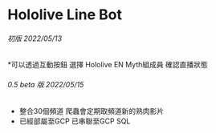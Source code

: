 # Hololive Line Bot 

###### 初版 2022/05/13

*可以透過互動按鈕 選擇 Hololive EN Myth組成員 確認直播狀態

###### 0.5 beta 版 2022/05/15

* 整合30個頻道 爬蟲會定期取頻道新的熟肉影片
* 已經部屬至GCP 已串聯至GCP SQL
